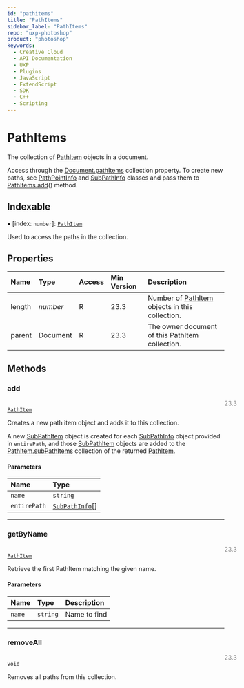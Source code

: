 ```yaml
---
id: "pathitems"
title: "PathItems"
sidebar_label: "PathItems"
repo: "uxp-photoshop"
product: "photoshop"
keywords:
  - Creative Cloud
  - API Documentation
  - UXP
  - Plugins
  - JavaScript
  - ExtendScript
  - SDK
  - C++
  - Scripting
---
```


# PathItems

The collection of [PathItem](/ps_reference/classes/pathitem/) objects in a document.

Access through the [Document.pathItems](/ps_reference/classes/document/#pathitems) collection property. To create new paths,
see [PathPointInfo](/ps_reference/classes/pathpointinfo/) and [SubPathInfo](/ps_reference/classes/subpathinfo/) classes and pass them to [PathItems.add](/ps_reference/classes/pathitems/#add)() method.

## Indexable

▪ [index: `number`]: [`PathItem`](/ps_reference/classes/pathitem/)

Used to access the paths in the collection.

## Properties

| Name | Type | Access | Min Version | Description |
| :------ | :------ | :------ | :------ | :------ |
| length | *number* | R | 23.3 | Number of [PathItem](/ps_reference/classes/pathitem/) objects in this collection. |
| parent | Document | R | 23.3 | The owner document of this PathItem collection. |

## Methods

### add
<span class="minversion" style="float:left; margin-left:36em; opacity:0.5;">23.3</span>

[`PathItem`](/ps_reference/classes/pathitem/)

Creates a new path item object and adds it to this collection.

A new [SubPathItem](/ps_reference/classes/subpathitem/) object is created for each [SubPathInfo](/ps_reference/classes/subpathinfo/) object provided in `entirePath`,
and those [SubPathItem](/ps_reference/classes/subpathitem/) objects are added to the [PathItem.subPathItems](/ps_reference/classes/pathitem/#subpathitems) collection of the returned
[PathItem](/ps_reference/classes/pathitem/).

#### Parameters

| Name | Type |
| :------ | :------ |
| `name` | `string` |
| `entirePath` | [`SubPathInfo`](/ps_reference/classes/subpathinfo/)[] |

___

### getByName
<span class="minversion" style="float:left; margin-left:36em; opacity:0.5;">23.3</span>

[`PathItem`](/ps_reference/classes/pathitem/)

Retrieve the first PathItem matching the given name.

#### Parameters

| Name | Type | Description |
| :------ | :------ | :------ |
| `name` | `string` | Name to find |

___

### removeAll
<span class="minversion" style="float:left; margin-left:36em; opacity:0.5;">23.3</span>

`void`

Removes all paths from this collection.
